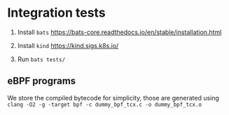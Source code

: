# Integration tests


1. Install `bats` https://bats-core.readthedocs.io/en/stable/installation.html

2. Install `kind` https://kind.sigs.k8s.io/

3. Run `bats tests/`


## eBPF programs

We store the compiled bytecode for simplicity, those are generated using `clang -O2 -g -target bpf -c dummy_bpf_tcx.c -o dummy_bpf_tcx.o`